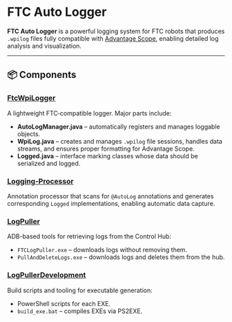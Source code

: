 # FTC Auto Logger

**FTC Auto Logger** is a powerful logging system for FTC robots that produces `.wpilog` files fully compatible with [Advantage Scope](https://github.com/Mechanical-Advantage/AdvantageScope), enabling detailed log analysis and visualization.

---

## 📦 Components

### [FtcWpiLogger](FtcWpiLogger)
A lightweight FTC‑compatible logger. Major parts include:
- **AutoLogManager.java** – automatically registers and manages loggable objects.
- **WpiLog.java** – creates and manages `.wpilog` file sessions, handles data streams, and ensures proper formatting for Advantage Scope.
- **Logged.java** – interface marking classes whose data should be serialized and logged.

### [Logging‑Processor](Logging-processor)
Annotation processor that scans for `@AutoLog` annotations and generates corresponding `Logged` implementations, enabling automatic data capture.

### [LogPuller](LogPuller)
ADB-based tools for retrieving logs from the Control Hub:
- `FTCLogPuller.exe` – downloads logs without removing them.
- `PullAndDeleteLogs.exe` – downloads logs and deletes them from the hub.

### [LogPullerDevelopment](LogPullerDevelopment)
Build scripts and tooling for executable generation:
- PowerShell scripts for each EXE.
- `build_exe.bat` – compiles EXEs via PS2EXE.

